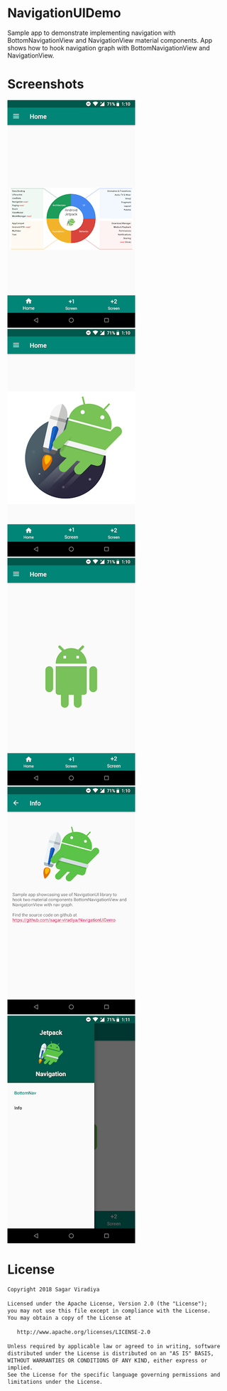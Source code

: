 # NavigationUIDemo
Sample app to demonstrate implementing navigation with BottomNavigationView and NavigationView material components. App shows how to hook navigation graph with BottomNavigationView and NavigationView.

# Screenshots
![Home screen jetpack chart](screenshots/app_screenshot_one.png "Home screen jetpack chart")
![Home screen jetpack logo](screenshots/app_screenshot_two.png "Home screen jetpack logo")
![Home screen droid](screenshots/app_screenshot_three.png "Home screen droid")
![Screen info](screenshots/app_screenshot_four.png "Screen info")
![Nav drawer](screenshots/app_screenshot_five.png "Nav drawer")

# License

```
Copyright 2018 Sagar Viradiya

Licensed under the Apache License, Version 2.0 (the "License");
you may not use this file except in compliance with the License.
You may obtain a copy of the License at

   http://www.apache.org/licenses/LICENSE-2.0

Unless required by applicable law or agreed to in writing, software
distributed under the License is distributed on an "AS IS" BASIS,
WITHOUT WARRANTIES OR CONDITIONS OF ANY KIND, either express or implied.
See the License for the specific language governing permissions and
limitations under the License.
```
